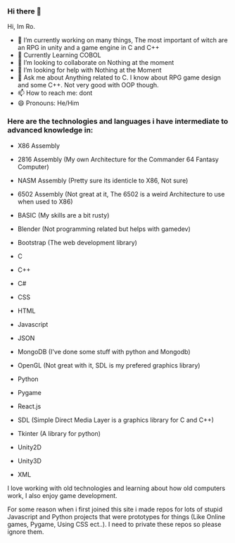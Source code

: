 ### Hi there 👋

<!--
**Bray-Ro/Bray-Ro** is a ✨ _special_ ✨ repository because its `README.md` (this file) appears on your GitHub profile.

Here are some ideas to get you started:

- 🔭 I’m currently working on ...
- 🌱 I’m currently learning ...
- 👯 I’m looking to collaborate on ...
- 🤔 I’m looking for help with ...
- 💬 Ask me about ...
- 📫 How to reach me: dont
- 😄 Pronouns: ...
- ⚡ Fun fact: ...
-->
Hi, Im Ro.
- 🔭 I’m currently working on many things, The most important of witch are an RPG in unity and a game engine in C and C++
- 🌱 Currently Learning COBOL
- 👯 I’m looking to collaborate on Nothing at the moment
- 🤔 I’m looking for help with Nothing at the Moment
- 💬 Ask me about Anything related to C. I know about RPG game design and some C++. Not very good with OOP though.
- 📫 How to reach me: dont
- 😄 Pronouns: He/Him


### Here are the technologies and languages i have intermediate to advanced knowledge in:
- X86 Assembly
- 2816 Assembly (My own Architecture for the Commander 64 Fantasy Computer)
- NASM Assembly (Pretty sure its identicle to X86, Not sure)
- 6502 Assembly (Not great at it, The 6502 is a weird Architecture to use when used to X86)

- BASIC (My skills are a bit rusty)
- Blender (Not programming related but helps with gamedev)
- Bootstrap (The web development library)
- C 
- C++
- C#
- CSS
- HTML
- Javascript
- JSON
- MongoDB (I've done some stuff with python and Mongodb)
- OpenGL (Not great with it, SDL is my prefered graphics library)
- Python
- Pygame
- React.js
- SDL (Simple Direct Media Layer is a graphics library for C and C++)
- Tkinter (A library for python)
- Unity2D
- Unity3D
- XML

I love working with old technologies and learning about how old computers work, I also enjoy game development.

For some reason when i first joined this site i made repos for lots of stupid Javascript and Python projects that were prototypes for things (Like Online games, Pygame, Using CSS ect..). I need to private these repos so please ignore them.
